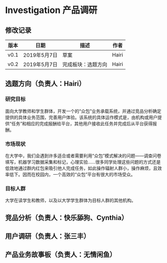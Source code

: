 # Investigation 产品调研

## 修改记录

|版本|日期|描述|作者|
|-|-|-|-|
|v0.1|2019年5月7日|草案|Hairi|
|v0.2|2019年5月7日|完成板块：选题方向|Hairi|

## 选题方向（负责人：Hairi）

### 研究目标

面向大学教师和学生群体，开发一个的“众包”业务承载系统，并通过竞品分析确定提供的具体业务范围，完善用户体验。该系统的具体运作模式是，由机构或用户提供“任务”和相应的完成报酬给平台，其他用户接收此任务并完成后从平台获得报酬。

### 市场现状 

在大学中，我们会遇到许多适合或者需要利用“众包”模式解决的问题——调查问卷填写，机器学习数据采集和标记，心理实验……很多同学处理这些问题的方式还是低效地通过群内红包来吸引他人完成任务，如此操作辐射人群小，操作麻烦，且效率低下。因而在校园内，一个高效的“众包”平台有很大的市场受众。

### 目标人群

大学在读学生和教师，以及以大学学生群体为目标人群的其他机构。

## 竞品分析（负责人：快乐舔狗、Cynthia）

## 用户调研（负责人：张三丰）

## 产品业务故事板（负责人：无情闲鱼）
